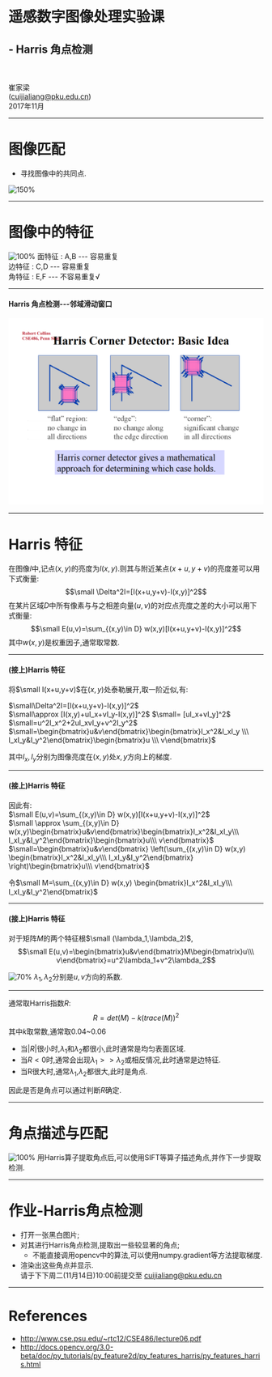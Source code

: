 <!-- page_number: true -->
<!--$theme: gaia-->

　
# 遥感数字图像处理实验课
## - Harris 角点检测
<br/><br/>
崔家梁  
(cuijialiang@pku.edu.cn)  
2017年11月

---
# 图像匹配
- 寻找图像中的共同点.

![150%](http://docs.opencv.org/3.0-beta/_images/matcher_result1.jpg)

---
# 图像中的特征

![100%](http://docs.opencv.org/3.0-beta/_images/feature_building.jpg)
面特征 : A,B --- 容易重复  
边特征 : C,D --- 容易重复  
角特征 : E,F --- 不容易重复√

---
#### Harris 角点检测---邻域滑动窗口

![](figures/HarrisCorner.png)

---
# Harris 特征
在图像$I$中,记点$(x,y)$的亮度为$I(x,y)$.则其与附近某点$(x+u,y+v)$的亮度差可以用下式衡量:
$$\small \Delta^2I=[I(x+u,y+v)-I(x,y)]^2$$
在某片区域$D$中所有像素与与之相差向量$(u,v)$的对应点亮度之差的大小可以用下式衡量:
$$\small E(u,v)=\sum_{(x,y)\in D} w(x,y)[I(x+u,y+v)-I(x,y)]^2$$
其中$w(x,y)$是权重因子,通常取常数.

---
#### (接上)Harris 特征
将$\small I(x+u,y+v)$在$(x,y)$处泰勒展开,取一阶近似,有:  

$\small\Delta^2I=[I(x+u,y+v)-I(x,y)]^2$  
$\small\approx [I(x,y)+uI_x+vI_y-I(x,y)]^2$
$\small= [uI_x+vI_y]^2$  
$\small=u^2I_x^2+2uI_xvI_y+v^2I_y^2$  
$\small=\begin{bmatrix}u&v\end{bmatrix}\begin{bmatrix}I_x^2&I_xI_y \\\ I_xI_y&I_y^2\end{bmatrix}\begin{bmatrix}u \\\ v\end{bmatrix}$

其中$I_x,I_y$分别为图像亮度在$(x,y)$处$x,y$方向上的梯度.

---
#### (接上)Harris 特征
因此有:  
$\small E(u,v)=\sum_{(x,y)\in D} w(x,y)[I(x+u,y+v)-I(x,y)]^2$  
$\small \approx \sum_{(x,y)\in D} w(x,y)\begin{bmatrix}u&v\end{bmatrix}\begin{bmatrix}I_x^2&I_xI_y\\\ I_xI_y&I_y^2\end{bmatrix}\begin{bmatrix}u\\\ v\end{bmatrix}$  
$\small=\begin{bmatrix}u&v\end{bmatrix}
\left(\sum_{(x,y)\in D} w(x,y) \begin{bmatrix}I_x^2&I_xI_y\\\ I_xI_y&I_y^2\end{bmatrix}
\right)\begin{bmatrix}u\\\ v\end{bmatrix}$  

令$\small M=\sum_{(x,y)\in D} w(x,y) \begin{bmatrix}I_x^2&I_xI_y\\\ I_xI_y&I_y^2\end{bmatrix}$

---
#### (接上)Harris 特征
对于矩阵$M$的两个特征根$\small (\lambda_1,\lambda_2)$,
$$\small E(u,v)=\begin{bmatrix}u&v\end{bmatrix}M\begin{bmatrix}u\\\ v\end{bmatrix}=u^2\lambda_1+v^2\lambda_2$$

![70%](http://docs.opencv.org/3.0-beta/_images/harris_region.jpg)
$\lambda_1,\lambda_2$分别是$u,v$方向的系数.

---
通常取Harris指数$R$:
$$R=det(M)-k(trace(M))^2$$
其中$k$取常数,通常取0.04~0.06
- 当$|R|$很小时,$\lambda_1$和$\lambda_2$都很小,此时通常是均匀表面区域.
- 当$R<0$时,通常会出现$\lambda_1>>\lambda_2$或相反情况,此时通常是边特征.
- 当R很大时,通常$\lambda_1$,$\lambda_2$都很大,此时是角点.

因此是否是角点可以通过判断$R$确定.

---
# 角点描述与匹配

![100%](http://docs.opencv.org/3.0-beta/_images/matcher_result1.jpg)
用Harris算子提取角点后,可以使用SIFT等算子描述角点,并作下一步提取检测.

---
# 作业-Harris角点检测
- 打开一张黑白图片;  
- 对其进行Harris角点检测,提取出一些较显著的角点;  
  - 不能直接调用opencv中的算法,可以使用numpy.gradient等方法提取梯度.
- 渲染出这些角点并显示.  
请于下下周二(11月14日)10:00前提交至  cuijialiang@pku.edu.cn

---
# References
- http://www.cse.psu.edu/~rtc12/CSE486/lecture06.pdf
- http://docs.opencv.org/3.0-beta/doc/py_tutorials/py_feature2d/py_features_harris/py_features_harris.html
